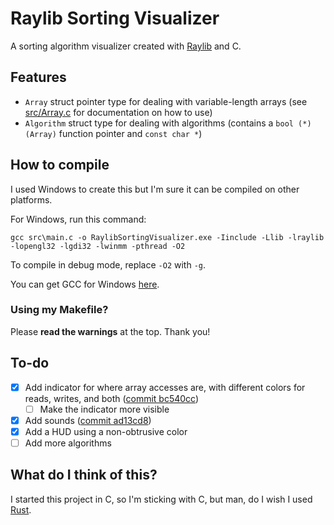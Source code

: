 Raylib Sorting Visualizer
===
A sorting algorithm visualizer created with [Raylib](https://github.com/raysan5/raylib) and C.

## Features

- `Array` struct pointer type for dealing with variable-length arrays (see [src/Array.c](src/Array.c) for documentation on how to use)
- `Algorithm` struct type for dealing with algorithms (contains a `bool (*)(Array)` function pointer and `const char *`)

## How to compile

I used Windows to create this but I'm sure it can be compiled on other platforms.

For Windows, run this command:
```
gcc src\main.c -o RaylibSortingVisualizer.exe -Iinclude -Llib -lraylib -lopengl32 -lgdi32 -lwinmm -pthread -O2
```
To compile in debug mode, replace `-O2` with `-g`.

You can get GCC for Windows [here](https://www.mingw-w64.org/).

### Using my Makefile?

Please **read the warnings** at the top. Thank you!

## To-do

- [X] Add indicator for where array accesses are, with different colors for reads, writes, and both ([commit bc540cc](https://github.com/wmpowell8/RaylibSortingVisualizer/commit/bc540cc1ceae5de769dd40eda9566bbea58ca124))
  - [ ] Make the indicator more visible
- [X] Add sounds ([commit ad13cd8](https://github.com/wmpowell8/RaylibSortingVisualizer/commit/ad13cd830af638f578367f0773e4142bc5ea66d0))
- [X] Add a HUD using a non-obtrusive color
- [ ] Add more algorithms

## What do I think of this?

I started this project in C, so I'm sticking with C, but man, do I wish I used [Rust](https://github.com/rust-lang/rust).

